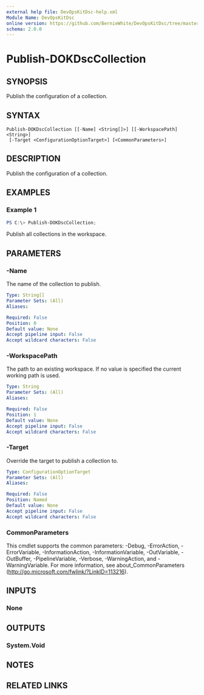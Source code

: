 ```yaml
---
external help file: DevOpsKitDsc-help.xml
Module Name: DevOpsKitDsc
online version: https://github.com/BernieWhite/DevOpsKitDsc/tree/master/docs/commands/en-US/Publish-DOKDscCollection.md
schema: 2.0.0
---
```


# Publish-DOKDscCollection

## SYNOPSIS

Publish the configuration of a collection.

## SYNTAX

```text
Publish-DOKDscCollection [[-Name] <String[]>] [[-WorkspacePath] <String>]
 [-Target <ConfigurationOptionTarget>] [<CommonParameters>]
```

## DESCRIPTION

Publish the configuration of a collection.

## EXAMPLES

### Example 1

```powershell
PS C:\> Publish-DOKDscCollection;
```

Publish all collections in the workspace.

## PARAMETERS

### -Name

The name of the collection to publish.

```yaml
Type: String[]
Parameter Sets: (All)
Aliases:

Required: False
Position: 0
Default value: None
Accept pipeline input: False
Accept wildcard characters: False
```

### -WorkspacePath

The path to an existing workspace. If no value is specified the current working path is used.

```yaml
Type: String
Parameter Sets: (All)
Aliases:

Required: False
Position: 1
Default value: None
Accept pipeline input: False
Accept wildcard characters: False
```

### -Target

Override the target to publish a collection to.

```yaml
Type: ConfigurationOptionTarget
Parameter Sets: (All)
Aliases:

Required: False
Position: Named
Default value: None
Accept pipeline input: False
Accept wildcard characters: False
```

### CommonParameters

This cmdlet supports the common parameters: -Debug, -ErrorAction, -ErrorVariable, -InformationAction, -InformationVariable, -OutVariable, -OutBuffer, -PipelineVariable, -Verbose, -WarningAction, and -WarningVariable. For more information, see about_CommonParameters (http://go.microsoft.com/fwlink/?LinkID=113216).

## INPUTS

### None

## OUTPUTS

### System.Void

## NOTES

## RELATED LINKS
